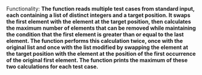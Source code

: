 Functionality: **The function reads multiple test cases from standard input, each containing a list of distinct integers and a target position. It swaps the first element with the element at the target position, then calculates the maximum number of elements that can be removed while maintaining the condition that the first element is greater than or equal to the last element. The function performs this calculation twice, once with the original list and once with the list modified by swapping the element at the target position with the element at the position of the first occurrence of the original first element. The function prints the maximum of these two calculations for each test case.**